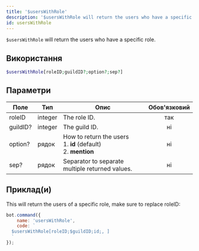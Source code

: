 ```yaml
---
title: '$usersWithRole'
description: '$usersWithRole will return the users who have a specific role.'
id: usersWithRole
---
```


`$usersWithRole` will return the users who have a specific role.

## Використання

```php
$usersWithRole[roleID;guildID?;option?;sep?]
```

## Параметри

| Поле     | Тип     | Опис                                                                                 | Обов'язковий |
| -------- | ------- | ------------------------------------------------------------------------------------ |:------------:|
| roleID   | integer | The role ID.                                                                         |     так      |
| guildID? | integer | The guild ID.                                                                        |      ні      |
| option?  | рядок   | How to return the users <br /> 1. **id** (default) <br /> 2. **mention** |      ні      |
| sep?     | рядок   | Separator to separate multiple returned values.                                      |      ні      |

## Приклад(и)

This will return the users of a specific role, make sure to replace roleID:

```javascript
bot.command({
    name: 'usersWithRole',
    code: `
  $usersWithRole[roleID;$guildID;id;, ]
  `
});
```
